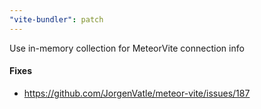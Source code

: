 ```yaml
---
"vite-bundler": patch
---
```


Use in-memory collection for MeteorVite connection info

#### Fixes
- https://github.com/JorgenVatle/meteor-vite/issues/187
